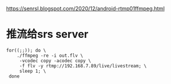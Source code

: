 https://senrsl.blogspot.com/2020/12/android-rtmp01ffmpeg.html

# 推流给srs server

```shell
for((;;)); do \
    ./ffmpeg -re -i out.flv \
     -vcodec copy -acodec copy \
     -f flv -y rtmp://192.168.7.89/live/livestream; \
     sleep 1; \
 done
```